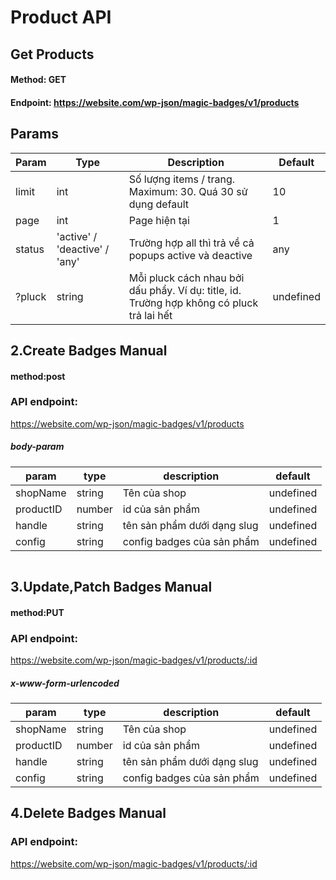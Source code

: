 # Product API

## Get Products

#### Method: GET

#### Endpoint: https://website.com/wp-json/magic-badges/v1/products

## Params

| Param | Type | Description | Default |
| --- | --- | ----| --- |
| limit| int | Số lượng items / trang. Maximum: 30. Quá 30 sử dụng default | 10 |
| page | int | Page hiện tại | 1 |
| status | 'active' / 'deactive' / 'any' | Trường hợp all thì trả về cả popups active và deactive| any |
| ?pluck | string | Mỗi pluck cách nhau bởi dấu phẩy. Ví dụ: title, id. Trường hợp không có pluck trả lai hết| undefined|


## 2.Create Badges Manual

#### method:post

### API endpoint:

https://website.com/wp-json/magic-badges/v1/products

##### body-param

param | type | description |default
--- | --- | ---| --- |
shopName | string | Tên của shop | undefined
productID | number | id của sản phẩm | undefined
handle | string | tên sản phẩm dưới dạng slug | undefined
config | string | config badges của sản phẩm | undefined

````ts

````

## 3.Update,Patch Badges Manual

#### method:PUT
### API endpoint:

https://website.com/wp-json/magic-badges/v1/products/:id

##### x-www-form-urlencoded

param | type | description |default
--- | --- | ---| --- |
shopName | string | Tên của shop | undefined
productID | number | id của sản phẩm | undefined
handle | string | tên sản phẩm dưới dạng slug | undefined
config | string | config badges của sản phẩm | undefined

## 4.Delete Badges Manual

### API endpoint:

https://website.com/wp-json/magic-badges/v1/products/:id
